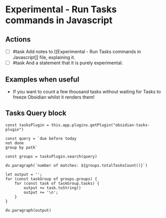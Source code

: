 # Experimental - Run Tasks commands in Javascript

## Actions

- [ ] #task Add notes to [[Experimental - Run Tasks commands in Javascript]] file, explaining it.
- [ ] #task And a statement that it is purely experimental.

## Examples when useful

- If you want to count a few thousand tasks without waiting for Tasks to freeze Obsidian whilst it renders them!

## Tasks Query block

```dataviewjs
const tasksPlugin = this.app.plugins.getPlugin("obsidian-tasks-plugin")

const query = `due before today
not done
group by path`

const groups = tasksPlugin.search(query)

dv.paragraph(`number of matches: ${groups.totalTasksCount()}`)

let output = '';
for (const taskGroup of groups.groups) {
    for (const task of taskGroup.tasks) {
        output += task.toString()
        output += '\n';
    }
}

dv.paragraph(output)
```
